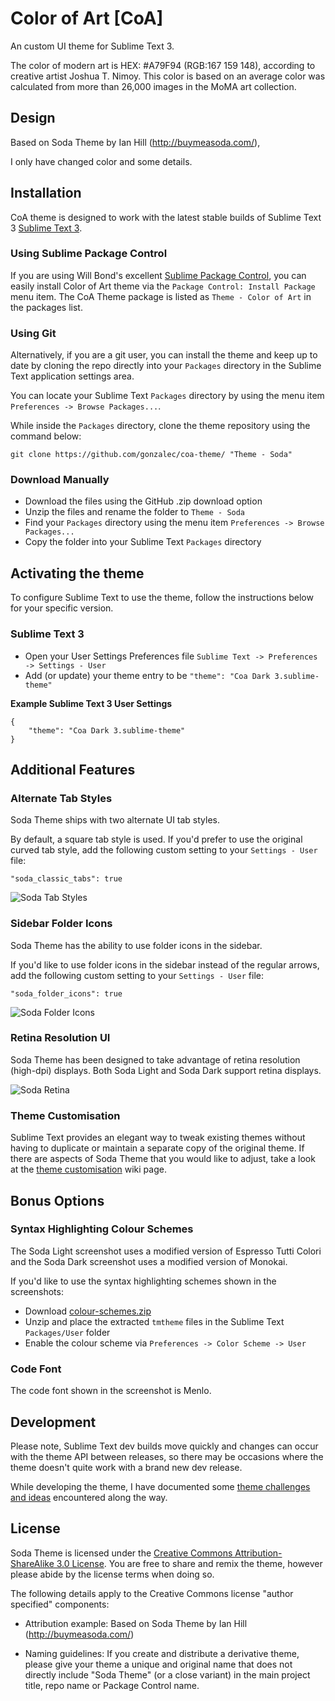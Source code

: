 # Color of Art [CoA]

An custom UI theme for Sublime Text 3.

The color of modern art is HEX: #A79F94 (RGB:167 159 148), according to creative artist Joshua T. Nimoy. This color is based on an average color was calculated from more than 26,000 images in the MoMA art collection. 

## Design

Based on Soda Theme by Ian Hill (http://buymeasoda.com/),

I only have changed color and some details.

## Installation

CoA theme is designed to work with the latest stable builds of Sublime Text 3 [Sublime Text 3](http://www.sublimetext.com/3).

### Using Sublime Package Control

If you are using Will Bond's excellent [Sublime Package Control](http://wbond.net/sublime_packages/package_control), you can easily install Color of Art theme via the `Package Control: Install Package` menu item. The CoA Theme package is listed as `Theme - Color of Art` in the packages list.

### Using Git

Alternatively, if you are a git user, you can install the theme and keep up to date by cloning the repo directly into your `Packages` directory in the Sublime Text application settings area.

You can locate your Sublime Text `Packages` directory by using the menu item `Preferences -> Browse Packages...`.

While inside the `Packages` directory, clone the theme repository using the command below:

    git clone https://github.com/gonzalec/coa-theme/ "Theme - Soda"

### Download Manually

* Download the files using the GitHub .zip download option
* Unzip the files and rename the folder to `Theme - Soda`
* Find your `Packages` directory using the menu item  `Preferences -> Browse Packages...`
* Copy the folder into your Sublime Text `Packages` directory

## Activating the theme

To configure Sublime Text to use the theme, follow the instructions below for your specific version.


### Sublime Text 3

* Open your User Settings Preferences file `Sublime Text -> Preferences -> Settings - User`
* Add (or update) your theme entry to be `"theme": "Coa Dark 3.sublime-theme"`

**Example Sublime Text 3 User Settings**

    {
        "theme": "Coa Dark 3.sublime-theme"
    }

## Additional Features

### Alternate Tab Styles

Soda Theme ships with two alternate UI tab styles.

By default, a square tab style is used. If you'd prefer to use the original curved tab style, add the following custom setting to your `Settings - User` file:

    "soda_classic_tabs": true

![Soda Tab Styles](http://buymeasoda.github.com/soda-theme/images/features/multiple-tab-styles.png)

### Sidebar Folder Icons

Soda Theme has the ability to use folder icons in the sidebar.

If you'd like to use folder icons in the sidebar instead of the regular arrows, add the following custom setting to your `Settings - User` file:

    "soda_folder_icons": true

![Soda Folder Icons](http://buymeasoda.github.com/soda-theme/images/features/sidebar-folder-icons.png)

### Retina Resolution UI

Soda Theme has been designed to take advantage of retina resolution (high-dpi) displays. Both Soda Light and Soda Dark support retina displays.

![Soda Retina](http://buymeasoda.github.com/soda-theme/images/features/soda-retina.png)

### Theme Customisation

Sublime Text provides an elegant way to tweak existing themes without having to duplicate or maintain a separate copy of the original theme. If there are aspects of Soda Theme that you would like to adjust, take a look at the [theme customisation](https://github.com/buymeasoda/soda-theme/wiki/Theme-customisation) wiki page.

## Bonus Options

### Syntax Highlighting Colour Schemes

The Soda Light screenshot uses a modified version of Espresso Tutti Colori and the Soda Dark screenshot uses a modified version of Monokai.

If you'd like to use the syntax highlighting schemes shown in the screenshots: 

* Download [colour-schemes.zip](http://buymeasoda.github.com/soda-theme/extras/colour-schemes.zip)
* Unzip and place the extracted `tmtheme` files in the Sublime Text `Packages/User` folder
* Enable the colour scheme via `Preferences -> Color Scheme -> User`

### Code Font

The code font shown in the screenshot is Menlo.

## Development

Please note, Sublime Text dev builds move quickly and changes can occur with the theme API between releases, so there may be occasions where the theme doesn't quite work with a brand new dev release.

While developing the theme, I have documented some [theme challenges and ideas](https://github.com/buymeasoda/soda-theme/wiki/Theme-challenges-and-ideas) encountered along the way.

## License

Soda Theme is licensed under the [Creative Commons Attribution-ShareAlike 3.0 License](http://creativecommons.org/licenses/by-sa/3.0/). You are free to share and remix the theme, however please abide by the license terms when doing so. 

The following details apply to the Creative Commons license "author specified" components:

* Attribution example: Based on Soda Theme by Ian Hill (http://buymeasoda.com/)

* Naming guidelines: If you create and distribute a derivative theme, please give your theme a unique and original name that does not directly include "Soda Theme" (or a close variant) in the main project title, repo name or Package Control name.
